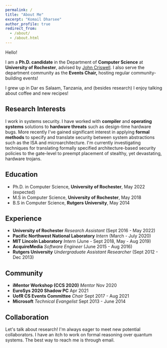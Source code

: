 ```yaml
---
permalink: /
title: "About Me"
excerpt: "Komail Dharsee"
author_profile: true
redirect_from: 
  - /about/
  - /about.html
---
```


Hello!

I am a **Ph.D. candidate** in the Department of **Computer Science** at  **University of Rochester**, advised by [John Criswell](https://www.cs.rochester.edu/u/criswell/ "John Criswell"). I also serve the department community as the **Events Chair,** hosting regular community-building events!

I grew up in Dar es Salaam, Tanzania, and (besides research) I enjoy talking about coffee and new recipes!

## Research Interests
I work in systems security. I have worked with **compiler** and **operating systems** solutions to **hardware threats** such as design-time hardware bugs. More recently I've gained significant interest in applying **formal methods** to specify and translate security between system abstractions such as the ISA and microarchitecture. I'm currently investigating techniques for translating formally specified architecture-based security policies to the gate-level to preempt placement of stealthy, yet devastating, hardware trojans.

## Education
* Ph.D. in Computer Science, **University of Rochester**, May 2022 (expected)
* M.S in Computer Science, **University of Rochester**, May 2018
* B.S in Computer Science, **Rutgers University**, May 2014

## Experience
* **University of Rochester** _Research Assistant_ (Sept 2016 - May 2022)
* **Pacific Northwest National Laboratory** _Intern_ (March - July 2020)
* **MIT Lincoln Laboratory** _Intern_ (June - Sept 2018, May - Aug 2019)
* **AcquireMedia** _Software Engineer_ (June 2015 - Aug 2016)
* **Rutgers University** _Undergraduate Assistant Researcher_ (Sept 2012 - Dec 2013)

## Community
* **iMentor Workshop (CCS 2020)** _Mentor_ Nov 2020
* **EuroSys 2020 Shadow PC** Apr 2021
* **UofR CS Events Committee** _Chair_ Sept 2017 - Aug 2021 
* **Microsoft** _Technical Evangelist_ Sept 2013 - June 2014

## Collaboration
Let's talk about research! I'm always eager to meet new potential collaborators. I have an itch to work on formal reasoning over quantum systems. The best way to reach me is through email. 
